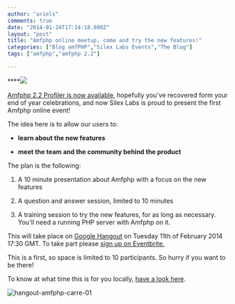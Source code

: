```yaml
---
author: "ariels"
comments: true
date: "2014-01-24T17:14:18.000Z"
layout: "post"
title: "Amfphp online meetup, come and try the new features!"
categories: ["Blog amfPHP","Silex Labs Events","The Blog"]
tags: ["amfphp","amfphp 2.2"]

---
```

****![](https://www.silexlabs.org/wp-content/uploads/2014/01/hangout-amfphp-bandeau-011.png)

[Amfphp 2.2 Profiler is now available](https://www.silexlabs.org/200755/the-blog/amfphp-2-2-profiler-released/), hopefully you've recovered form your end of year celebrations, and now Silex Labs is proud to present the first Amfphp online event!

The idea here is to allow our users to:




  * **learn about the new features**


  * **meet the team and the community behind the product**


The plan is the following:


  1. A 10 minute presentation about Amfphp with a focus on the new features


  2. A question and answer session, limited to 10 minutes


  3. A training session to try the new features, for as long as necessary. You'll need a running PHP server with Amfphp on it.


This will take place on [Google Hangout](https://www.google.com/tools/dlpage/hangoutplugin) on Tuesday 11th of February 2014 17:30 GMT. To take part please [sign up on Eventbrite.](https://www.eventbrite.fr/e/billets-amfphp-online-meetup-come-and-try-the-new-features-10086311429)

This is a first, so space is limited to 10 participants. So hurry if you want to be there!

To know at what time this is for you locally, [have a look here](http://www.worldtimeserver.com/convert_time_in_UTC.aspx?y=2014&mo=2&d=11&h=17&mn=30).

![hangout-amfphp-carre-01](https://www.silexlabs.org/wp-content/uploads/2014/01/hangout-amfphp-carre-011.png)


